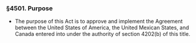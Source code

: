 ### §4501. Purpose
* The purpose of this Act is to approve and implement the Agreement between the United States of America, the United Mexican States, and Canada entered into under the authority of section 4202(b) of this title.